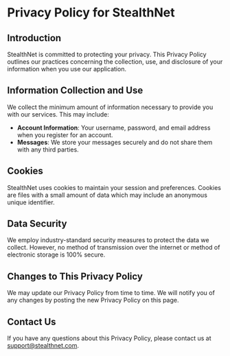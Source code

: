 # Privacy Policy for StealthNet

## Introduction
StealthNet is committed to protecting your privacy. This Privacy Policy outlines our practices concerning the collection, use, and disclosure of your information when you use our application.

## Information Collection and Use
We collect the minimum amount of information necessary to provide you with our services. This may include:

- **Account Information**: Your username, password, and email address when you register for an account.
- **Messages**: We store your messages securely and do not share them with any third parties.

## Cookies
StealthNet uses cookies to maintain your session and preferences. Cookies are files with a small amount of data which may include an anonymous unique identifier.

## Data Security
We employ industry-standard security measures to protect the data we collect. However, no method of transmission over the internet or method of electronic storage is 100% secure.

## Changes to This Privacy Policy
We may update our Privacy Policy from time to time. We will notify you of any changes by posting the new Privacy Policy on this page.

## Contact Us
If you have any questions about this Privacy Policy, please contact us at support@stealthnet.com.